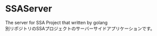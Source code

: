 # SSAServer

The server for SSA Project that written by golang  
別リポジトリのSSAプロジェクトのサーバーサイドアプリケーションです。  

